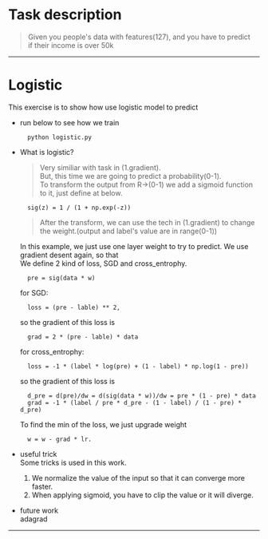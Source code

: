 # Task description
> Given you people's data with features(127), and you have to predict   
> if their income is over 50k
- - -
# Logistic
This exercise is to show how use logistic model to predict
* run below to see how we train

        python logistic.py 

* What is logistic?  
    > Very similiar with task in (1.gradient).    
    > But, this time we are going to predict a probability(0-1).    
    > To transform the output from R->(0-1) we add a sigmoid function   
    > to it, just define at below.   
    
        sig(z) = 1 / (1 + np.exp(-z))
    > After the transform, we can use the tech in (1.gradient) to change   
    > the weight.(output and label's value are in range(0-1))
    
    In this example, we just use one layer weight to try to predict. We use     
    gradient desent again, so that      
    We define 2 kind of loss, SGD and cross_entrophy.   
        
        pre = sig(data * w)    
    for SGD:    
        
        loss = (pre - lable) ** 2, 
    so the gradient of this loss is     
    
        grad = 2 * (pre - lable) * data 
    for cross_entrophy:         
        
        loss = -1 * (label * log(pre) + (1 - label) * np.log(1 - pre))
    so the gradient of this loss is     
        
        d_pre = d(pre)/dw = d(sig(data * w))/dw = pre * (1 - pre) * data
        grad = -1 * (label / pre * d_pre - (1 - label) / (1 - pre) * d_pre)
    To find the min of the loss, we just upgrade weight  
    
        w = w - grad * lr.
* useful trick   
    Some tricks is used in this work.  
    1. We normalize the value of the input so that it can converge more faster.  
    2. When applying sigmoid, you have to clip the value or it will diverge.  
* future work    
    adagrad  
- - -
    
